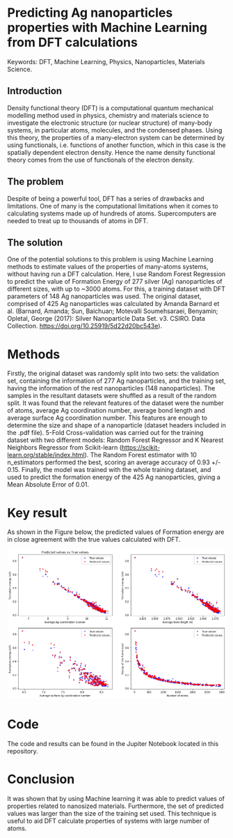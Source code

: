 # Predicting Ag nanoparticles properties with Machine Learning from DFT calculations
Keywords: DFT, Machine Learning, Physics, Nanoparticles, Materials Science.

## Introduction

Density functional theory (DFT) is a computational quantum mechanical modelling method used in physics, chemistry and materials science to investigate the electronic structure (or nuclear structure) of many-body systems, in particular atoms, molecules, and the condensed phases. Using this theory, the properties of a many-electron system can be determined by using functionals, i.e. functions of another function, which in this case is the spatially dependent electron density. Hence the name density functional theory comes from the use of functionals of the electron density. 

## The problem

Despite of being a powerful tool, DFT has a series of drawbacks and limitations. One of many is the computational limitations when it comes to calculating systems made up of hundreds of atoms. Supercomputers are needed to treat up to thousands of atoms in DFT. 

## The solution

One of the potential solutions to this problem is using Machine Learning methods to estimate values of the properties of many-atoms systems, without having run a DFT calculation. Here, I use Random Forest Regression to predict the value of Formation Energy of 277 silver (Ag) nanoparticles of different sizes, with up to ~3000 atoms.  For this, a training dataset with DFT parameters of 148 Ag nanoparticles was used. The original dataset, comprised of 425 Ag nanoparticles was calculated by Amanda Barnard et al. (Barnard, Amanda; Sun, Baichuan; Motevalli Soumehsaraei, Benyamin; Opletal, George (2017): Silver Nanoparticle Data Set. v3. CSIRO. Data Collection. https://doi.org/10.25919/5d22d20bc543e).

# Methods

Firstly, the original dataset was randomly split into two sets: the validation set, containing the information of 277 Ag nanoparticles, and the training set, having the information of the rest nanoparticles (148 nanoparticles). The samples in the resultant datasets were shuffled as a result of the random split. It was found that the relevant features of the dataset were the number of atoms, average Ag coordination number, average bond length and average surface Ag coordination number. This features are enough to determine the size and shape of a nanoparticle (dataset headers included in the .pdf file). 5-Fold Cross-validation was carried out for the training dataset with two different models: Random Forest Regressor and K Nearest Neighbors Regressor from Scikit-learn (https://scikit-learn.org/stable/index.html). The Random Forest estimator with 10 n_estimators performed the best, scoring an average accuracy of 0.93 +/- 0.15. Finally, the model was trained with the whole training dataset, and used to predict the formation energy of the 425 Ag nanoparticles, giving a Mean Absolute Error of 0.01.

# Key result

As shown in the Figure below, the predicted values of Formation energy are in close agreement with the true values calculated with DFT.

![Predicted and true values of Formation energy.](pred.png)

# Code

The code and results can be found in the Jupiter Notebook located in this repository.

# Conclusion

It was shown that by using Machine learning it was able to predict values of properties related to nanosized materials. Furthermore, the set of predicted values was larger than the size of the training set used. This technique is useful to aid DFT calculate properties of systems with large number of atoms. 


